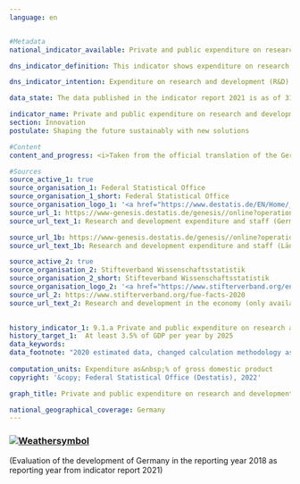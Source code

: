 ```yaml
---
language: en    


#Metadata    
national_indicator_available: Private and public expenditure on research and development    

dns_indicator_definition: This indicator shows expenditure on research and development by the private sector, the state and institutions of higher education in relation to gross domestic product.    

dns_indicator_intention: Expenditure on research and development (R&D) is a crucial parameter, albeit not the sole determining factor, in setting the pace of innovation of an economy. The higher the spending, the greater the likelihood of more dynamic gains in productivity, stronger economic growth and improved competitiveness. The German Government will leave no stone unturned in pursuit of its policy objective to raise private and public R&D spending &minus; an important determinant of the pace of an economy’s innovation &minus; to at least 3.5% of GDP annually by 2025.    

data_state: The data published in the indicator report 2021 is as of 31.12.2020. The data shown on the DNS-Online-Platform is updated regularly, so that more current data may be available online than published in the indicator report 2021.    

indicator_name: Private and public expenditure on research and development    
section: Innovation    
postulate: Shaping the future sustainably with new solutions    

#Content    
content_and_progress: <i>Taken from the official translation of the German Sustainable Development Strategy</i><br><br>Research and development are scientific activities and are defined as creative and systematic work with the goal of expanding knowledge &minus; including knowledge of humankind, culture and society &minus; as well as developing new applications on the basis of existing knowledge. The main criterion that differentiates R&D from related activities is the existence of an appreciable element of novelty or advancement from a previous position.<br><br>The Federal Statistical Office annually calculates how much has been spent on research and development as a proportion of gross domestic product. Overall spending on research and development comprises expenditure by the public sector (including private non-profit research institutions), businesses and institutions of higher education. The data-gathering and calculations adhere to the recommended methodologies of the OECD Frascati Manual on statistics about research and development, which enables international comparisons.<br><br>Overall R&D expenditure in Germany in 2018 amounted to EUR 104.7 billion, equivalent to 3.1% of GDP. It was thus 0.4 percentage points below the target set for 2025 of at least 3.5% of GDP annually. The intended target has not been reached.<br><br>Since 2000, spending on research and development in Germany has risen by about 0.7 percentage points as a proportion of GDP. The indicator has shown the strongest growth since 2007. While the figure increased by an average of 0.01 percentage points per annum between 2000 and 2007, it grew by an annual 0.06 percentage points on average from 2007 until 2018.<br><br>As an international comparison, Germany is ahead of the United States with its 2.8% and the EU-28 region with its 2.0%. On the other hand, several countries are ahead of Germany, including Sweden and Japan (both at 3.3%).<br><br>In 2018, the private sector accounted for by far the largest share of R&D expenditure in Germany at 68.9%, with 17.6% spent by institutions of higher education and a further 13.5% by public and private non-profit research institutions. Staff employed in R&D comprised around 708,000 full-time equivalents, a figure that includes only the share of their working hours actually spent on R&D work. Some 63.7% of these employees work in the private sector, 20.8% in institutions of higher education and 15.5% in public or private non-profit research institutions.    

#Sources    
source_active_1: true
source_organisation_1: Federal Statistical Office
source_organisation_1_short: Federal Statistical Office
source_organisation_logo_1: '<a href="https://www.destatis.de/EN/Home/_node.html"><img src="https://g205sdgs.github.io/sdg-indicators/public/LogosEn/destatis.png" alt=" Federal Statistical Office" title="Click here to visit the homepage of the organization" style="border: transparent"/></a>'
source_url_1: https://www-genesis.destatis.de/genesis//online?operation=table&code=21821-0001&bypass=true&levelindex=0&levelid=1660726117256&language=en                        
source_url_text_1: Research and development expenditure and staff (Germany)                        

source_url_1b: https://www-genesis.destatis.de/genesis//online?operation=table&code=21821-0002&bypass=true&levelindex=0&levelid=1660726117256&language=en                        
source_url_text_1b: Research and development expenditure and staff (Länder)                        

source_active_2: true
source_organisation_2: Stifteverband Wissenschaftsstatistik
source_organisation_2_short: Stifteverband Wissenschaftsstatistik
source_organisation_logo_2: '<a href="https://www.stifterverband.org/english"><img src="https://g205sdgs.github.io/sdg-indicators/public/LogosEn/svws.png" alt=" Stifteverband Wissenschaftsstatistik" title="Click here to visit the homepage of the organization" style="border: transparent"/></a>'
source_url_2: https://www.stifterverband.org/fue-facts-2020                        
source_url_text_2: Research and development in the economy (only available in German)                        
    

history_indicator_1: 9.1.a Private and public expenditure on research and development                    
history_target_1:  At least 3.5% of GDP per year by 2025    
data_keywords:    
data_footnote: "2020 estimated data, changed calculation methodology as of 2010; business enterprise sector: survey by state only in odd-numbered years, in even-numbered years the breakdown by state is based on the percentage of the respective previous year."    
    
computation_units: Expenditure as&nbsp;% of gross domestic product    
copyright: '&copy; Federal Statistical Office (Destatis), 2022'    

graph_title: Private and public expenditure on research and development    

national_geographical_coverage: Germany    
---    
```

<div>
  <div class="my-header">
    <h3>
      <a href="https://sustainabledevelopment-deutschland.github.io/en/status/"><img src="https://g205sdgs.github.io/sdg-indicators/public/Wettersymbole/Wolke.png" title="The indicator is 'off track'. Although it is developing in the desired direction, the target will be missed significantly if the development continues." alt="Weathersymbol" />
      </a>
    </h3>
  </div>
  <div class="my-header-note">
    <span> (Evaluation of the development of Germany in the reporting year 2018 as reporting year from indicator report 2021)</span>
  </div>
</div>